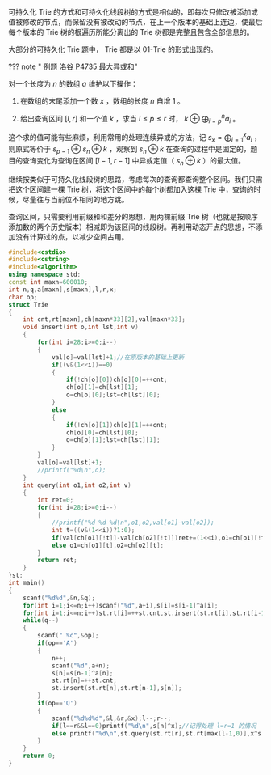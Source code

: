 可持久化 Trie 的方式和可持久化线段树的方式是相似的，即每次只修改被添加或值被修改的节点，而保留没有被改动的节点，在上一个版本的基础上连边，使最后每个版本的 Trie 树的根遍历所能分离出的 Trie 树都是完整且包含全部信息的。

大部分的可持久化 Trie 题中， Trie 都是以 01-Trie 的形式出现的。

??? note " 例题 [洛谷 P4735 最大异或和](https://www.luogu.org/problemnew/show/P4735)"

对一个长度为 $n$ 的数组 $a$ 维护以下操作：

1. 在数组的末尾添加一个数 $x$ ，数组的长度 $n$ 自增 $1$ 。

2. 给出查询区间 $[l,r]$ 和一个值 $k$ ，求当 $l\le p\le r$ 时， $k \oplus \bigoplus^{n}_{i=p} a_i$ 。

这个求的值可能有些麻烦，利用常用的处理连续异或的方法，记 $s_x=\bigoplus_{i=1}^x a_i$ ，则原式等价于 $s_{p-1}\oplus s_n\oplus k$ ，观察到 $s_n \oplus k$ 在查询的过程中是固定的，题目的查询变化为查询在区间 $[l-1,r-1]$ 中异或定值（ $s_n\oplus k$ ）的最大值。

继续按类似于可持久化线段树的思路，考虑每次的查询都查询整个区间。我们只需把这个区间建一棵 Trie 树，将这个区间中的每个树都加入这棵 Trie 中，查询的时候，尽量往与当前位不相同的地方跳。

查询区间，只需要利用前缀和和差分的思想，用两棵前缀 Trie 树（也就是按顺序添加数的两个历史版本）相减即为该区间的线段树。再利用动态开点的思想，不添加没有计算过的点，以减少空间占用。

```cpp
#include<cstdio>
#include<cstring>
#include<algorithm>
using namespace std;
const int maxn=600010;
int n,q,a[maxn],s[maxn],l,r,x;
char op;
struct Trie
{
	int cnt,rt[maxn],ch[maxn*33][2],val[maxn*33];
	void insert(int o,int lst,int v)
	{
		for(int i=28;i>=0;i--)
		{
			val[o]=val[lst]+1;//在原版本的基础上更新
			if((v&(1<<i))==0)
			{
				if(!ch[o][0])ch[o][0]=++cnt;
				ch[o][1]=ch[lst][1];
				o=ch[o][0];lst=ch[lst][0];
			}
			else
			{
				if(!ch[o][1])ch[o][1]=++cnt;
				ch[o][0]=ch[lst][0];
				o=ch[o][1];lst=ch[lst][1];
			}
		}
		val[o]=val[lst]+1;
		//printf("%d\n",o);
	}
	int query(int o1,int o2,int v)
	{
		int ret=0;
		for(int i=28;i>=0;i--)
		{
			//printf("%d %d %d\n",o1,o2,val[o1]-val[o2]);
			int t=((v&(1<<i))?1:0);
			if(val[ch[o1][!t]]-val[ch[o2][!t]])ret+=(1<<i),o1=ch[o1][!t],o2=ch[o2][!t];//尽量向不同的地方跳
			else o1=ch[o1][t],o2=ch[o2][t];
		}
		return ret;
	}
}st;
int main()
{
	scanf("%d%d",&n,&q);
	for(int i=1;i<=n;i++)scanf("%d",a+i),s[i]=s[i-1]^a[i];
	for(int i=1;i<=n;i++)st.rt[i]=++st.cnt,st.insert(st.rt[i],st.rt[i-1],s[i]);
	while(q--)
	{
		scanf(" %c",&op);
		if(op=='A')
		{
			n++;
			scanf("%d",a+n);
			s[n]=s[n-1]^a[n];
			st.rt[n]=++st.cnt;
			st.insert(st.rt[n],st.rt[n-1],s[n]);
		}
		if(op=='Q')
		{
			scanf("%d%d%d",&l,&r,&x);l--;r--;
			if(l==r&&l==0)printf("%d\n",s[n]^x);//记得处理 l=r=1 的情况
			else printf("%d\n",st.query(st.rt[r],st.rt[max(l-1,0)],x^s[n]));
		}
	}
	return 0;
}
```
